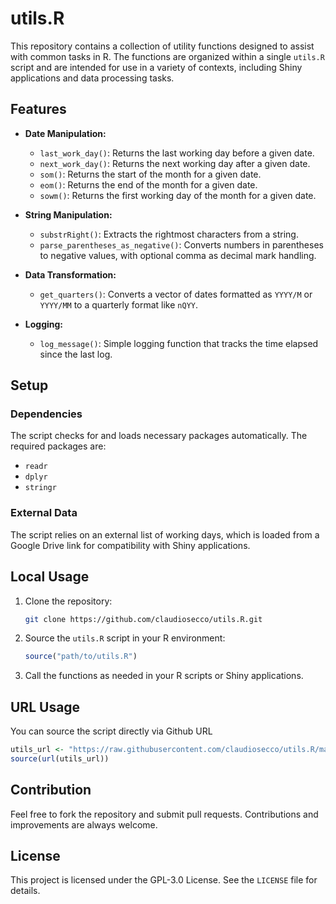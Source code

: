 # utils.R

This repository contains a collection of utility functions designed to assist with common tasks in R. The functions are organized within a single `utils.R` script and are intended for use in a variety of contexts, including Shiny applications and data processing tasks.

## Features

- **Date Manipulation:**
  - `last_work_day()`: Returns the last working day before a given date.
  - `next_work_day()`: Returns the next working day after a given date.
  - `som()`: Returns the start of the month for a given date.
  - `eom()`: Returns the end of the month for a given date.
  - `sowm()`: Returns the first working day of the month for a given date.

- **String Manipulation:**
  - `substrRight()`: Extracts the rightmost characters from a string.
  - `parse_parentheses_as_negative()`: Converts numbers in parentheses to negative values, with optional comma as decimal mark handling.

- **Data Transformation:**
  - `get_quarters()`: Converts a vector of dates formatted as `YYYY/M` or `YYYY/MM` to a quarterly format like `nQYY`.

- **Logging:**
  - `log_message()`: Simple logging function that tracks the time elapsed since the last log.

## Setup

### Dependencies

The script checks for and loads necessary packages automatically. The required packages are:

- `readr`
- `dplyr`
- `stringr`

### External Data

The script relies on an external list of working days, which is loaded from a Google Drive link for compatibility with Shiny applications.

## Local Usage

1. Clone the repository:

   ```sh
   git clone https://github.com/claudiosecco/utils.R.git
   ```

2. Source the `utils.R` script in your R environment:

   ```r
   source("path/to/utils.R")
   ```

3. Call the functions as needed in your R scripts or Shiny applications.

## URL Usage

You can source the script directly via Github URL

```r
utils_url <- "https://raw.githubusercontent.com/claudiosecco/utils.R/main/utils.R"
source(url(utils_url))
```

## Contribution

Feel free to fork the repository and submit pull requests. Contributions and improvements are always welcome.

## License

This project is licensed under the GPL-3.0 License. See the `LICENSE` file for details.
